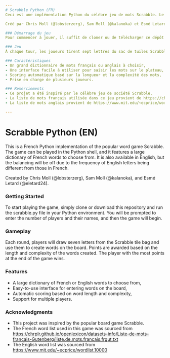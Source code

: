 ```yaml
---
# Scrabble Python (FR)
Ceci est une implémentation Python du célèbre jeu de mots Scrabble. Le jeu peut être joué dans le shell Python, et il dispose d'un grand dictionnaire de mots français à choisir. Il est également disponible en anglais, mais l'équilibrage sera décalé en raison de la fréquence des lettres anglaises qui est différente de celle des lettres françaises.

Créé par Chris Moll (@lobsterzerg), Sam Moll (@kalanoka) et Esmé Letard (@eletard24).

### Démarrage du jeu
Pour commencer à jouer, il suffit de cloner ou de télécharger ce dépôt et d'exécuter le fichier scrabble.py dans votre environnement Python. Vous serez invité à entrer le nombre de joueurs et leurs noms, puis le jeu commencera.

### Jeu
À chaque tour, les joueurs tirent sept lettres du sac de tuiles Scrabble et les utilisent pour créer des mots sur le plateau. Les points sont attribués en fonction de la longueur et de la complexité des mots créés. Le joueur qui a le plus de points à la fin de la partie gagne.

### Caractéristiques
- Un grand dictionnaire de mots français ou anglais à choisir,
- Une interface facile à utiliser pour saisir les mots sur le plateau,
- Scoring automatique basé sur la longueur et la complexité des mots,
- Prise en charge de plusieurs joueurs.

### Remerciements
- Ce projet a été inspiré par le célèbre jeu de société Scrabble.
- La liste de mots français utilisée dans ce jeu provient de https://chrplr.github.io/openlexicon/datasets-info/Liste-de-mots-francais-Gutenberg/liste.de.mots.francais.frgut.txt. 
- La liste de mots anglais provient de https://www.mit.edu/~ecprice/wordlist.10000.

---
```

# Scrabble Python (EN)
This is a French Python implementation of the popular word game Scrabble. The game can be played in the Python shell, and it features a large dictionary of French words to choose from. It is also available in English, but the balancing will be off due to the frequency of English letters being different from those in French.

Created by Chris Moll (@lobsterzerg), Sam Moll (@kalanoka), and Esmé Letard (@eletard24).

### Getting Started
To start playing the game, simply clone or download this repository and run the scrabble.py file in your Python environment. You will be prompted to enter the number of players and their names, and then the game will begin.

### Gameplay
Each round, players will draw seven letters from the Scrabble tile bag and use them to create words on the board. Points are awarded based on the length and complexity of the words created. The player with the most points at the end of the game wins.

### Features
- A large dictionary of French or English words to choose from,
- Easy-to-use interface for entering words on the board,
- Automatic scoring based on word length and complexity,
- Support for multiple players.

### Acknowledgments
- This project was inspired by the popular board game Scrabble.
- The French word list used in this game was sourced from https://chrplr.github.io/openlexicon/datasets-info/Liste-de-mots-francais-Gutenberg/liste.de.mots.francais.frgut.txt 
- The English word list was sourced from https://www.mit.edu/~ecprice/wordlist.10000

